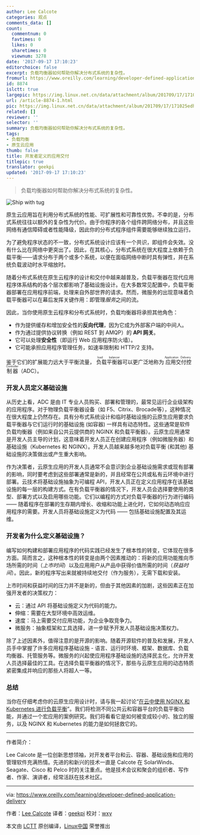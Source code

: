 ```yaml
---
author: Lee Calcote
categories: 观点
comments_data: []
count:
  commentnum: 0
  favtimes: 0
  likes: 0
  sharetimes: 0
  viewnum: 3278
date: '2017-09-17 17:10:23'
editorchoice: false
excerpt: 负载均衡器如何帮助你解决分布式系统的复杂性。
fromurl: https://www.oreilly.com/learning/developer-defined-application-delivery
id: 8874
islctt: true
largepic: https://img.linux.net.cn/data/attachment/album/201709/17/171025edhgftby8xhybg4x.jpg
url: /article-8874-1.html
pic: https://img.linux.net.cn/data/attachment/album/201709/17/171025edhgftby8xhybg4x.jpg.thumb.jpg
related: []
reviewer: ''
selector: ''
summary: 负载均衡器如何帮助你解决分布式系统的复杂性。
tags:
- 负载均衡
- 原生云应用
thumb: false
title: 开发者定义的应用交付
titlepic: true
translator: geekpi
updated: '2017-09-17 17:10:23'
---
```



> 
> 负载均衡器如何帮助你解决分布式系统的复杂性。
> 
> 
> 


![Ship with tug](/data/attachment/album/201709/17/171025edhgftby8xhybg4x.jpg)


原生云应用旨在利用分布式系统的性能、可扩展性和可靠性优势。不幸的是，分布式系统往往以额外的复杂性为代价。由于你程序的各个组件跨网络分布，并且这些网络有通信障碍或者性能降级，因此你的分布式程序组件需要能够继续独立运行。


为了避免程序状态的不一致，分布式系统设计应该有一个共识，即组件会失效。没有什么比在网络中更突出了。因此，在其核心，分布式系统在很大程度上依赖于负载平衡——请求分布于两个或多个系统，以便在面临网络中断时具有弹性，并在系统负载波动时水平缩放时。


随着分布式系统在原生云程序的设计和交付中越来越普及，负载平衡器在现代应用程序体系结构的各个层次都影响了基础设施设计。在大多数常见配置中，负载平衡器部署在应用程序前端，处理来自外部世界的请求。然而，微服务的出现意味着负载平衡器可以在幕后发挥关键作用：即管理*服务*之间的流。


因此，当你使用原生云程序和分布式系统时，负载均衡器将承担其他角色：


* 作为提供缓存和增加安全性的**反向代理**，因为它成为外部客户端的中间人。
* 作为通过提供协议转换（例如 REST 到 AMQP）的 **API 网关**。
* 它可以处理**安全性**（即运行 Web 应用程序防火墙）。
* 它可能承担应用程序管理任务，如速率限制和 HTTP/2 支持。


鉴于它们的扩展能力远大于平衡流量，<ruby> 负载平衡器 <rt>  load balancer </rt></ruby>可以更广泛地称为<ruby> 应用交付控制器 <rt>  Application Delivery Controller </rt></ruby>（ADC）。


### 开发人员定义基础设施


从历史上看，ADC 是由 IT 专业人员购买、部署和管理的，最常见运行企业级架构的应用程序。对于物理负载平衡器设备（如 F5、Citrix、Brocade等），这种情况在很大程度上仍然存在。具有分布式系统设计和临时基础设施的云原生应用要求负载平衡器与它们运行时的基础设施 (如容器) 一样具有动态特性。这些通常是软件负载均衡器（例如来自公共云提供商的 NGINX 和负载平衡器）。云原生应用通常是开发人员主导的计划，这意味着开发人员正在创建应用程序（例如微服务器）和基础设施（Kubernetes 和 NGINX）。开发人员越来越多地对负载平衡 (和其他) 基础设施的决策做出或产生重大影响。


作为决策者，云原生应用的开发人员通常不会意识到企业基础设施需求或现有部署的影响，同时要考虑到这些部署通常是新的，并且经常在公共或私有云环境中进行部署。云技术将基础设施抽象为可编程 API，开发人员正在定义应用程序在该基础设施的每一层的构建方式。在有负载平衡器的情况下，开发人员会选择要使用的类型、部署方式以及启用哪些功能。它们以编程的方式对负载平衡器的行为进行编码 —— 随着程序在部署的生存期内增长、收缩和功能上进化时，它如何动态响应应用程序的需要。开发人员将基础设施定义为代码 —— 包括基础设施配置及其运维。


### 开发者为什么定义基础设施？


编写如何构建和部署应用程序的代码实践已经发生了根本性的转变，它体现在很多方面。简而言之，这种根本性的转变是由两个因素推动的：将新的应用功能推向市场所需的时间（*上市时间*）以及应用用户从产品中获得价值所需的时间（*获益时间*）。因此，新的程序写出来就被持续地交付（作为服务），无需下载和安装。


上市时间和获益时间的压力并不是新的，但由于其他因素的加剧，这些因素正在加强开发者的决策权力：


* 云：通过 API 将基础设施定义为代码的能力。
* 伸缩：需要在大型环境中高效运维。
* 速度：马上需要交付应用功能，为企业争取竞争力。
* 微服务：抽象框架和工具选择，进一步赋予开发人员基础设施决策权力。


除了上述因素外，值得注意的是开源的影响。随着开源软件的普及和发展，开发人员手中掌握了许多应用程序基础设施 - 语言、运行时环境、框架、数据库、负载均衡器、托管服务等。微服务的兴起使应用程序基础设施的选择民主化，允许开发人员选择最佳的工具。在选择负载平衡器的情况下，那些与云原生应用的动态特质紧密集成并响应的那些人将超人一等。


### 总结


当你在仔细考虑你的云原生应用设计时，请与我一起讨论“[在云中使用 NGINX 和 Kubernetes 进行负载平衡](http://www.oreilly.com/pub/e/3864?intcmp=il-webops-webcast-reg-webcast_new_site_developer_defined_application_delivery_body_text_cta)”。我们将检测不同公共云和容器平台的负载平衡功能，并通过一个宏应用的案例研究。我们将看看它是如何被变成较小的、独立的服务，以及 NGINX 和 Kubernetes 的能力是如何拯救它的。




---


作者简介：


Lee Calcote 是一位创新思想领袖，对开发者平台和云、容器、基础设施和应用的管理软件充满热情。先进的和新兴的技术一直是 Calcote 在 SolarWinds、Seagate、Cisco 和 Pelco 时的关注重点。他是技术会议和聚会的组织者、写作者、作家、演讲者，经常活跃在技术社区。




---


via: <https://www.oreilly.com/learning/developer-defined-application-delivery>


作者：[Lee Calcote](https://www.oreilly.com/people/7f693-lee-calcote) 译者：[geekpi](https://github.com/geekpi) 校对：[wxy](https://github.com/wxy)


本文由 [LCTT](https://github.com/LCTT/TranslateProject) 原创编译，[Linux中国](https://linux.cn/) 荣誉推出